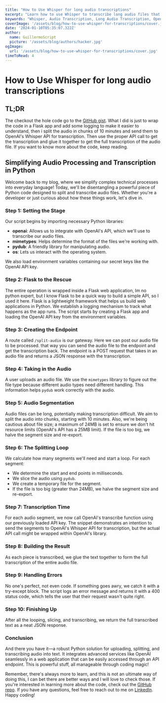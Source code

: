 ```yaml
---
title: "How to Use Whisper for long audio transcriptions"
excerpt: "Learn how to use Whisper to transcribe long audio files that exceed the 25min limit of the model without losing accuracy. Whisper is a free and open-source tool that leverages the power of AI to transcribe audio files."
keywords: "Whisper, Audio Transcription, Long Audio Transcription, OpenAI, Open-Source Transcription, Python Audio Transcription, Speech-to-Text, Audio Processing, AI Speech Recognition, Python Whisper API, Audio Segmentation, Free Speech-to-Text, Machine Learning, Deep Learning, Python Programming, Audio to Text Conversion, Automated Transcription, Large Audio Files, Podcast Transcription"
coverImage: '/assets/blog/how-to-use-whisper-for-transcriptions/cover.jpg'
date: '2024-01-10T05:35:07.322Z'
author:
  name: GuillermoScript
  picture: '/assets/blog/authors/hacker.jpg'
ogImage:
  url: '/assets/blog/how-to-use-whisper-for-transcriptions/cover.jpg'
timeToRead: 4
---
```


# How to Use Whisper for long audio transcriptions


## TL;DR

The checkout the hole code go to the [GitHub gist](https://gist.github.com/guillermoscript/c0682063097a7431e719f45337afa72a). What I did is just to wrap the code in a Flask app and add some logging to make it easier to understand, then i split the audio in chunks of 10 minutes and send them to OpenAI's Whisper API for transcription. Then use the proper API call to get the transcription and glue it together to get the full transcription of the audio file. If you want to know more about the code, keep reading.


## Simplifying Audio Processing and Transcription in Python

Welcome back to my blog, where we simplify complex technical processes into everyday language! Today, we'll be disentangling a powerful piece of Python code designed to split and transcribe audio files. Whether you're a developer or just curious about how these things work, let's dive in.


### Step 1: Setting the Stage
Our script begins by importing necessary Python libraries:

- **openai**: Allows us to integrate with OpenAI's API, which we'll use to transcribe our audio files.
- **mimetypes**: Helps determine the format of the files we're working with.
- **pydub**: A friendly library for manipulating audio.
- **os**: Lets us interact with the operating system.

We also load environment variables containing our secret keys like the OpenAI API key.

### Step 2: Flask to the Rescue
The entire operation is wrapped inside a Flask web application, Im no python expert, but I know Flask to be a quick way to build a simple API, so I used it here. Flask is a lightweight framework that helps us build web applications in Python. We establish a logging mechanism to track what happens as the app runs. The script starts by creating a Flask app and loading the OpenAI API key from the environment variables.

### Step 3: Creating the Endpoint
A route called `/split-audio` is our gateway. Here we can post our audio file to be processed. that way you can send the audio file to the endpoint and get the transcription back. The endpoint is a POST request that takes in an audio file and returns a JSON response with the transcription.

### Step 4: Taking in the Audio
A user uploads an audio file. We use the `mimetypes` library to figure out the file type because different audio types need different handling. This information helps `pydub` work correctly with the audio.

### Step 5: Audio Segmentation
Audio files can be long, potentially making transcription difficult. We aim to split the audio into chunks, starting with 10 minutes. Also, we're being cautious about file size; a maximum of 24MB is set to ensure we don't hit resource limits (OpenAI's API has a 25MB limit). If the file is too big, we halve the segment size and re-export.

### Step 6: The Splitting Loop
We calculate how many segments we'll need and start a loop. For each segment:

- We determine the start and end points in milliseconds.
- We slice the audio using `pydub`.
- We create a temporary file for the segment.
- If the file is too big (greater than 24MB), we halve the segment size and re-export.

### Step 7: Transcription Time
For each audio segment, we now call OpenAI's transcribe function using our previously loaded API key. The snippet demonstrates an intention to send the segments to OpenAI's Whisper API for transcription, but the actual API call might be wrapped within OpenAI's library.

### Step 8: Building the Result
As each piece is transcribed, we glue the text together to form the full transcription of the entire audio file.

### Step 9: Handling Errors
No one's perfect, not even code. If something goes awry, we catch it with a try-except block. The script logs an error message and returns it with a 400 status code, which tells the user that their request wasn't quite right.

### Step 10: Finishing Up
After all the looping, slicing, and transcribing, we return the full transcribed text as a neat JSON response.

### Conclusion
And there you have it—a robust Python solution for uploading, splitting, and transcribing audio into text. It integrates advanced services like OpenAI seamlessly in a web application that can be easily accessed through an API endpoint. This is powerful stuff, all manageable through coding magic!

Remember, there's always more to learn, and this is not an ultimate way of doing this, I can bet there are better ways and I will love to check those. If you're interested in learning more about the code, check out the [GitHub repo](https://gist.github.com/guillermoscript/c0682063097a7431e719f45337afa72a). If you have any questions, feel free to reach out to me on  [LinkedIn](https://www.linkedin.com/in/guillermo-marin-dev/). Happy coding!